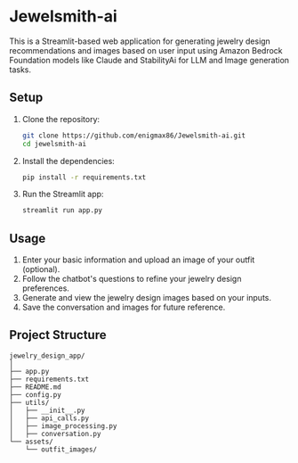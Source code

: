 # Jewelsmith-ai

This is a Streamlit-based web application for generating jewelry design recommendations and images based on user input using Amazon Bedrock Foundation models like Claude and StabilityAi for LLM and Image generation tasks. 

## Setup

1. Clone the repository:
    ```bash
    git clone https://github.com/enigmax86/Jewelsmith-ai.git
    cd jewelsmith-ai
    ```

2. Install the dependencies:
    ```bash
    pip install -r requirements.txt
    ```

3. Run the Streamlit app:
    ```bash
    streamlit run app.py
    ```

## Usage

1. Enter your basic information and upload an image of your outfit (optional).
2. Follow the chatbot's questions to refine your jewelry design preferences.
3. Generate and view the jewelry design images based on your inputs.
4. Save the conversation and images for future reference.

## Project Structure

```
jewelry_design_app/
│
├── app.py
├── requirements.txt
├── README.md
├── config.py
├── utils/
│   ├── __init__.py
│   ├── api_calls.py
│   ├── image_processing.py
│   ├── conversation.py
└── assets/
    └── outfit_images/

```

